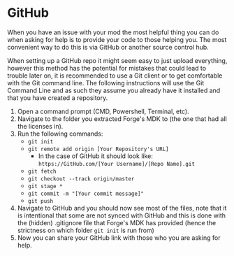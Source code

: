 # GitHub
When you have an issue with your mod the most helpful thing you can do when asking for help is to provide your code to those helping you. The most convenient way to do this is via GitHub or another source control hub.

When setting up a GitHub repo it might seem easy to just upload everything, however this method has the potential for mistakes that could lead to trouble later on, it is recommended to use a Git client or to get comfortable with the Git command line. The following instructions will use the Git Command Line and as such they assume you already have it installed and that you have created a repository.

1. Open a command prompt (CMD, Powershell, Terminal, etc).
2. Navigate to the folder you extracted Forge's MDK to (the one that had all the licenses in).
3. Run the following commands:
    - ``git init``
    - ``git remote add origin [Your Repository's URL]``
        - In the case of GitHub it should look like:  
          ``https://GitHub.com/[Your Username]/[Repo Name].git``
    - ``git fetch``
    - ``git checkout --track origin/master``
    - ``git stage *``
    - ``git commit -m "[Your commit message]"``
    - ``git push``
4. Navigate to GitHub and you should now see most of the files, note that it is intentional that some are not synced with GitHub and this is done with the (hidden) .gitignore file that Forge's MDK has provided (hence the strictness on which folder ``git init`` is run from)
5. Now you can share your GitHub link with those who you are asking for help.